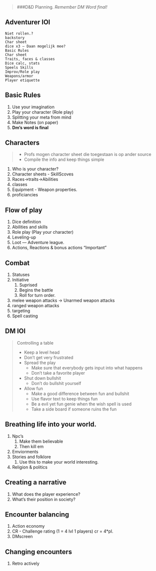 > ###D&D Planning. *Remember DM Word final!*

Adventurer IOI		
---
```
Niet rollen.?      	
backstory
Char sheet
dice x3 — Daan mogelijk mee?
Basic Rules
Char sheet
Traits, faces & classes
Dice calc, stats
Speels Skills
Improv/Role play
Weapons/armor
Player etiquette
```

 Basic Rules
---
  1. Use your imagination  
  1. Play your character (Role play)  
  1. Splitting your meta from mind  
  1. Make Notes (on paper)  
  1. **Dm’s word is final**  
		  
Characters 
---
> - Profs mogen character sheet die toegestaan is op ander source 
> - Compile the info and keep things simple
1. Who is your character?
1. Character sheets - SkillScoves
1. Races->traits->Abilities
1. classes
1. Equipment - Weapon properties.
1. proficiancies
		
Flow of play
---
1. Dice definition
1. Abilities and skills
1. Role play (Play your character)
1. Leveling-up
1. Loot  — Adventure league.
1. Actions, Reactions & bonus actions “Important”
		
Combat
---
1. Statuses
1. Initiative
    1. Suprised
    1. Begins the battle
    1. Roll for turn order.
1. melee weapon attacks -> Unarmed weapon attacks
1. ranged weapon attacks
1. targeting
1. Spell casting

DM IOI
---
>Controlling a table
> - Keep a level head  
>  - Don’t get very frustrated
> - Spread the play
>    - Make sure that everybody gets input into what happens
>    - Don’t take a favorite player
> - Shut down bullshit
>    - Don’t do bullshit yourself
> - Allow fun
>    - Make a good difference between fun and bullshit
>    - Use flavor text to keep things fun
>    - Be a evil yet fun genie when the wish spell is used
>    - Take a side board if someone ruins the fun


Breathing life into your world.
---
1. Npc’s
	1. Make them believable
	1. Then kill em
1. Emviorments
1. Stories and folklore
	1. Use this to make your world interesting.
1. Religion & politics

Creating a narrative
---
1. What does the player experience?
1. What’s their position in society?

Encounter balancing
---
1. Action economy
1. CR - Challenge rating (1 = 4 lvl 1 players) cr = 4*pl.
1. DMscreen

Changing encounters
---
1. Retro actively